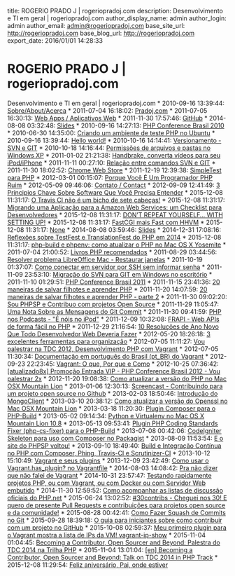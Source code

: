 title: ROGERIO PRADO J | rogeriopradoj.com
description: Desenvolvimento e TI em geral | rogeriopradoj.com
author_display_name: admin
author_login: admin
author_email: admin@rogeriopradoj.com
base_site_url: http://rogeriopradoj.com
base_blog_url: http://rogeriopradoj.com
export_date: 2016/01/01 14:28:33

# ROGERIO PRADO J | rogeriopradoj.com

Desenvolvimento e TI em geral | rogeriopradoj.com * 2010-09-16 13:39:44: [Sobre/About/Acerca](/about/) * 2011-07-04 16:18:02: [Pradoj.com](http://rogeriopradoj.com/pradoj-com/) * 2011-07-05 16:30:13: [Web Apps / Aplicativos Web](http://rogeriopradoj.com/web-apps-aplicativos-web/) * 2011-11-30 17:57:46: [GitHub](http://rogeriopradoj.com/github/) * 2014-08-08 03:32:48: [Slides](http://rogeriopradoj.com/?page_id=528) * 2010-09-16 14:27:13: [PHP Conference Brasil 2010](http://rogeriopradoj.com/2010/09/16/php-conference-brasil-2010/) * 2010-06-30 14:35:00: [Criando um ambiente de teste PHP no Ubuntu](http://rogeriopradoj.com/2010/06/30/criando-um-ambiente-de-teste-php-no-ubuntu/) * 2010-09-16 13:39:44: [Hello world!](http://rogeriopradoj.com/2010/09/16/hello-world-2/) * 2010-10-16 14:14:41: [Versionamento - SVN e GIT](http://rogeriopradoj.com/2010/10/16/versionamento-svn-e-git/) * 2010-10-18 14:16:44: [Permissões de arquivos e pastas no Windows XP](http://rogeriopradoj.com/2010/10/18/permissoes-de-arquivos-e-pastas-no-windows-xp/) * 2011-01-02 21:21:38: [Handbrake, converta vídeos para seu iPod/iPhone](http://rogeriopradoj.com/2011/01/02/handbrake-converta-videos-para-seu-ipodiphone/) * 2011-11-11 00:27:10: [Relação entre comandos SVN e GIT](http://rogeriopradoj.com/?p=87) * 2011-11-30 18:02:52: [Chrome Web Store](http://rogeriopradoj.com/chrome-web-store/) * 2011-12-19 12:39:38: [SimpleTest para PHP](http://rogeriopradoj.com/?p=182) * 2012-03-01 00:15:07: [Porque Você É Um Programador PHP Ruim](http://rogeriopradoj.com/?p=202) * 2012-05-09 09:46:06: [Contato / Contact](http://rogeriopradoj.com/contato-contact/) * 2012-09-09 12:41:49: [3 Príncipios Chave Sobre Software Que Você Precisa Entender](http://rogeriopradoj.com/?p=252) * 2015-12-08 11:31:17: [O Travis CI não é um bicho de sete cabeças!](http://rogeriopradoj.com/?p=342) * 2015-12-08 11:31:17: [Migrando uma Aplicação para a Amazon Web Services: um Checklist para Desenvolvedores](http://rogeriopradoj.com/?p=380) * 2015-12-08 11:31:17: [DON’T REPEAT YOURSELF… WITH SETTING UP!](http://rogeriopradoj.com/?p=505) * 2015-12-08 11:31:17: [FastCGI mais Fast com HHVM](http://rogeriopradoj.com/?p=514) * 2015-12-08 11:31:17: [None](http://rogeriopradoj.com/?p=515) * 2014-08-08 03:59:46: [Slides](http://rogeriopradoj.com/slides/) * 2014-12-31 17:08:16: [Reflexões sobre TestFest e TranslationFest do PHP em 2014](http://rogeriopradoj.com/?p=582) * 2015-12-08 11:31:17: [php-build e phpenv: como atualizar o PHP no Mac OS X Yosemite](http://rogeriopradoj.com/?p=592) * 2011-07-04 21:00:52: [Livros PHP recomendados](http://rogeriopradoj.com/2011/07/04/livros-php-recomendados/) * 2011-08-29 03:44:56: [Resolver problema LibreOffice Mac - Restaurar janelas](http://rogeriopradoj.com/2011/08/29/resolver-problema-libreoffice-mac-restaurar-janelas/) * 2011-10-19 01:37:07: [Como conectar em servidor por SSH sem informar senha](http://rogeriopradoj.com/2011/10/19/como-conectar-em-servidor-por-ssh-sem-informar-senha/) * 2011-11-09 23:53:10: [Migração do SVN para GIT em Windows no escritório](http://rogeriopradoj.com/2011/11/09/migracao-svn-para-git-windows/) * 2011-11-10 01:29:51: [PHP Conference Brasil 2011](http://rogeriopradoj.com/2011/11/10/php-conference-brasil-2011/) * 2011-11-15 23:41:36: [20 maneiras de salvar filhotes e aprender PHP](http://rogeriopradoj.com/2011/11/15/20-maneiras-de-salvar-filhotes-e-aprender-php/) * 2011-11-20 14:07:59: [20 maneiras de salvar filhotes e aprender PHP - parte 2](http://rogeriopradoj.com/2011/11/20/20-maneiras-de-salvar-filhotes-e-aprender-php-parte-2/) * 2011-11-30 09:02:20: [Sou PHPSP e Contribuo com projetos Open Source](http://rogeriopradoj.com/2011/11/30/sou-phpsp-e-contribuo-com-projetos-open-source/) * 2011-11-29 11:05:47: [Uma Nota Sobre as Mensagens do Git Commit](http://rogeriopradoj.com/2011/11/29/uma-nota-sobre-as-mensagens-do-git-commit/) * 2011-11-30 09:41:59: [PHP nos Podcasts - "É nóis no iPod"](http://rogeriopradoj.com/2011/11/30/php-nos-podcasts-e-nois-no-ipod/) * 2011-12-09 10:32:08: [FRAPI - Web APIs de forma fácil no PHP](http://rogeriopradoj.com/2011/12/09/frapi-web-apis-de-formafacil-no-php/) * 2011-12-29 21:16:54: [10 Resoluções de Ano Novo Que Todo Desenvolvedor Web Deveria Fazer](http://rogeriopradoj.com/2011/12/29/10-resolucoes-de-ano-novo-que-todo-desenvolvedor-web-deveria-fazer/) * 2012-05-20 18:26:18: [3 excelentes ferramentas para organização](http://rogeriopradoj.com/2012/05/20/3-ferramentas-para-organizacao/) * 2012-07-05 11:11:27: [Vou palestrar na TDC 2012, Desenvolvimento PHP com Vagrant](http://rogeriopradoj.com/2012/07/05/vou-palestrar-na-tdc-2012-desenvolvimento-php-com-vagrant/) * 2012-07-05 11:30:34: [Documentação em português do Brasil (pt_BR) do Vagrant](http://rogeriopradoj.com/2012/07/05/documentacao-em-portugues-do-brasil-pt_br-do-vagrant/) * 2012-09-23 22:23:45: [Vagrant: O que, Por que e Como](http://rogeriopradoj.com/2012/09/23/vagrant-o-que-por-que-e-como/) * 2012-10-25 07:36:42: [[atualizado8x] Promoção Entrada VIP - PHP Conference Brasil 2012 - Vou palestrar 2x](http://rogeriopradoj.com/2012/10/25/promocao-entrada-vip-php-conference-brasil-2012-vou-palestrar-2x/) * 2012-11-20 19:08:38: [Como atualizar a versão do PHP no Mac OSX Mountain Lion](http://rogeriopradoj.com/2012/11/20/como-atualizar-a-versao-do-php-no-mac-osx-mountain-lion/) * 2013-01-06 12:30:13: [Screencast - Contribuindo para um projeto open source no Github](http://rogeriopradoj.com/2013/01/06/screencast-contribuindo-para-um-projeto-open-source-no-github/) * 2013-02-03 18:50:46: [Introdução do MongoClient](http://rogeriopradoj.com/2013/02/03/introducao-do-mongoclient/) * 2013-03-10 20:38:12: [Como atualizar a versão do Openssl no Mac OSX Mountain Lion](http://rogeriopradoj.com/2013/03/10/como-atualizar-a-versao-do-openssl-no-mac-osx-mountain-lion/) * 2013-03-18 11:20:30: [Plugin Composer para o PHP-Build](http://rogeriopradoj.com/2013/03/18/plugin-composer-para-o-php-build/) * 2013-05-02 09:14:34: [Python e Virtualenv no Mac OS X Mountain Lion 10.8](http://rogeriopradoj.com/2013/05/02/python-e-virtualenv-no-mac-os-x-mountain-lion-10-8/) * 2013-05-13 09:53:41: [Plugin PHP Coding Standards Fixer (php-cs-fixer) para o PHP-Build](http://rogeriopradoj.com/2013/05/13/plugin-php-coding-standards-fixer-php-cs-fixer-para-o-php-build/) * 2013-07-08 00:42:06: [CodeIgniter Skeleton para uso com Composer no Packagist](http://rogeriopradoj.com/2013/07/08/codeigniter-skeleton-para-uso-com-composer-no-packagist/) * 2013-08-09 11:53:54: [E o site do PHPSP voltou!](http://rogeriopradoj.com/2013/08/09/e-o-site-do-phpsp-voltou/) * 2013-09-10 18:49:40: [Build e Integração Contínua no PHP com Composer, Phing, Travis-CI e Scrutinizer-CI](http://rogeriopradoj.com/2013/09/10/build-e-integracao-continua-no-php-com-composer-phing-travis-ci-e-scrutinizer-ci/) * 2013-10-12 15:10:49: [Vagrant e seus plugins](http://rogeriopradoj.com/2013/10/12/vagrant-e-seus-plugins/) * 2013-12-09 23:42:49: [Como usar o Vagrant.has_plugin? no Vagrantfile](http://rogeriopradoj.com/2013/12/09/como-usar-o-vagrant-has_plugin-no-vagrantfile/) * 2014-08-03 14:08:42: [Pra não dizer que não falei de Vagrant](http://rogeriopradoj.com/2014/08/03/pra-nao-dizer-que-nao-falei-de-vagrant/) * 2014-10-31 23:57:47: [Testando rapidamente projetos PHP, ou com Vagrant, ou com Docker ou com Servidor Web embutido](http://rogeriopradoj.com/2014/10/31/testando-rapidamente-php-com-vagrant-ou-docker-ou-servidor-web-embutido/) * 2014-11-30 12:59:52: [Como acompanhar as listas de discussão oficiais do PHP.net](http://rogeriopradoj.com/2014/11/30/como-acompanhar-as-listas-de-discussao-oficiais-do-php-net/) * 2015-06-24 13:02:52: [#30contribs - Cheguei nos 30! E quero de presente Pull Requests e contribuições para projetos open source e da comunidade!](http://rogeriopradoj.com/2015/06/24/30contribs-cheguei-nos-30-e-quero-de-presente-pull-requests-e-contribuicoes-para-projetos-open-source-e-da-comunidade/) * 2015-08-28 00:42:41: [Como Fazer Squash de Commits no Git](http://rogeriopradoj.com/2015/08/28/como-fazer-squash-de-commits-no-git/) * 2015-09-28 18:39:18: [O guia para iniciantes sobre como contribuir com um projeto no GitHub](http://rogeriopradoj.com/2015/09/28/o-guia-para-iniciantes-sobre-como-contribuir-com-um-projeto-no-github/) * 2015-10-08 02:59:37: [Meu primeiro plugin para o Vagrant mostra a lista de IPs da VM! vagrant-ip-show](http://rogeriopradoj.com/2015/10/08/meu-primeiro-plugin-para-o-vagrant-mostra-a-lista-de-ips-da-vm-vagrant-ip-show/) * 2015-11-04 01:04:45: [Becoming a Contributor, Open Sourcer and Beyond: Palestra do TDC 2014 na Trilha PHP](http://rogeriopradoj.com/2015/11/04/becoming-a-contributor-open-sourcer-and-beyond-palestra-do-tdc-2014-trilha-php/) * 2015-11-04 13:01:04: [[en] Becoming a Contributor, Open Sourcer and Beyond: Talk on TDC 2014 in PHP Track](http://rogeriopradoj.com/2015/11/04/en-becoming-a-contributor-open-sourcer-and-beyond-talk-on-tdc-2014-in-php-track/) * 2015-12-08 11:29:54: [Feliz aniversário, Pai, onde estiver](http://rogeriopradoj.com/2015/12/08/feliz-aniversario-pai-onde-estiver/)